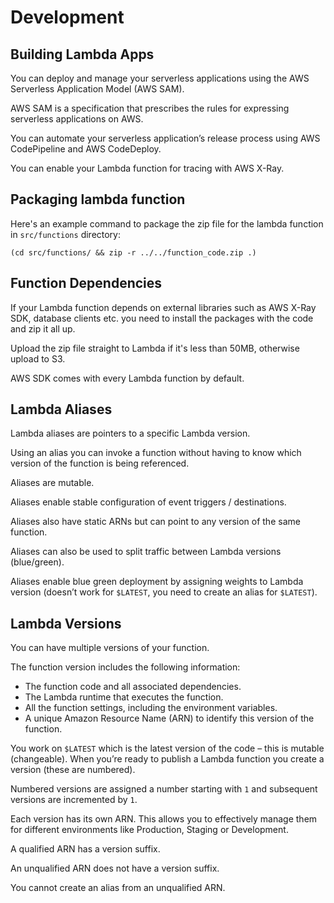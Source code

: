 # Development

## Building Lambda Apps

You can deploy and manage your serverless applications using the AWS Serverless Application Model (AWS SAM).

AWS SAM is a specification that prescribes the rules for expressing serverless applications on AWS.

You can automate your serverless application’s release process using AWS CodePipeline and AWS CodeDeploy.

You can enable your Lambda function for tracing with AWS X-Ray.


## Packaging lambda function

Here's an example command to package the zip file for the lambda function in `src/functions` directory:
```shell
(cd src/functions/ && zip -r ../../function_code.zip .)
```


## Function Dependencies

If your Lambda function depends on external libraries such as AWS X-Ray SDK, database clients etc. you need to install the packages with the code and zip it all up.

Upload the zip file straight to Lambda if it's less than 50MB, otherwise upload to S3.

AWS SDK comes with every Lambda function by default.


## Lambda Aliases

Lambda aliases are pointers to a specific Lambda version.

Using an alias you can invoke a function without having to know which version of the function is being referenced.

Aliases are mutable.

Aliases enable stable configuration of event triggers / destinations.

Aliases also have static ARNs but can point to any version of the same function.

Aliases can also be used to split traffic between Lambda versions (blue/green).

Aliases enable blue green deployment by assigning weights to Lambda version (doesn’t work for `$LATEST`, you need to create an alias for `$LATEST`).


## Lambda Versions

You can have multiple versions of your function.

The function version includes the following information:
- The function code and all associated dependencies.
- The Lambda runtime that executes the function.
- All the function settings, including the environment variables.
- A unique Amazon Resource Name (ARN) to identify this version of the function.

You work on `$LATEST` which is the latest version of the code – this is mutable (changeable). When you’re ready to publish a Lambda function you create a version (these are numbered).

Numbered versions are assigned a number starting with `1` and subsequent versions are incremented by `1`.

Each version has its own ARN. This allows you to effectively manage them for different environments like Production, Staging or Development.

A qualified ARN has a version suffix.

An unqualified ARN does not have a version suffix.

You cannot create an alias from an unqualified ARN.
